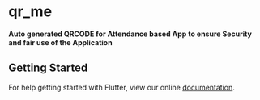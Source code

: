 # qr_me

**Auto generated QRCODE for Attendance based App to ensure Security and fair use of the Application**

## Getting Started

For help getting started with Flutter, view our online
[documentation](https://flutter.io/).
